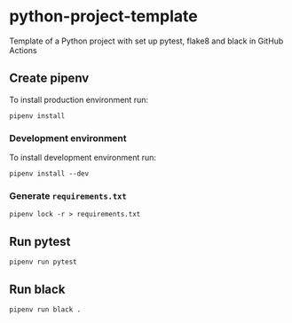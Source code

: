 # python-project-template
Template of a Python project with set up pytest, flake8 and black in GitHub Actions

## Create pipenv
To install production environment run:
```
pipenv install
```

### Development environment
To install development environment run:
```
pipenv install --dev
```

### Generate `requirements.txt`
```
pipenv lock -r > requirements.txt
```

## Run pytest
```
pipenv run pytest
```

## Run black
```
pipenv run black .
```
